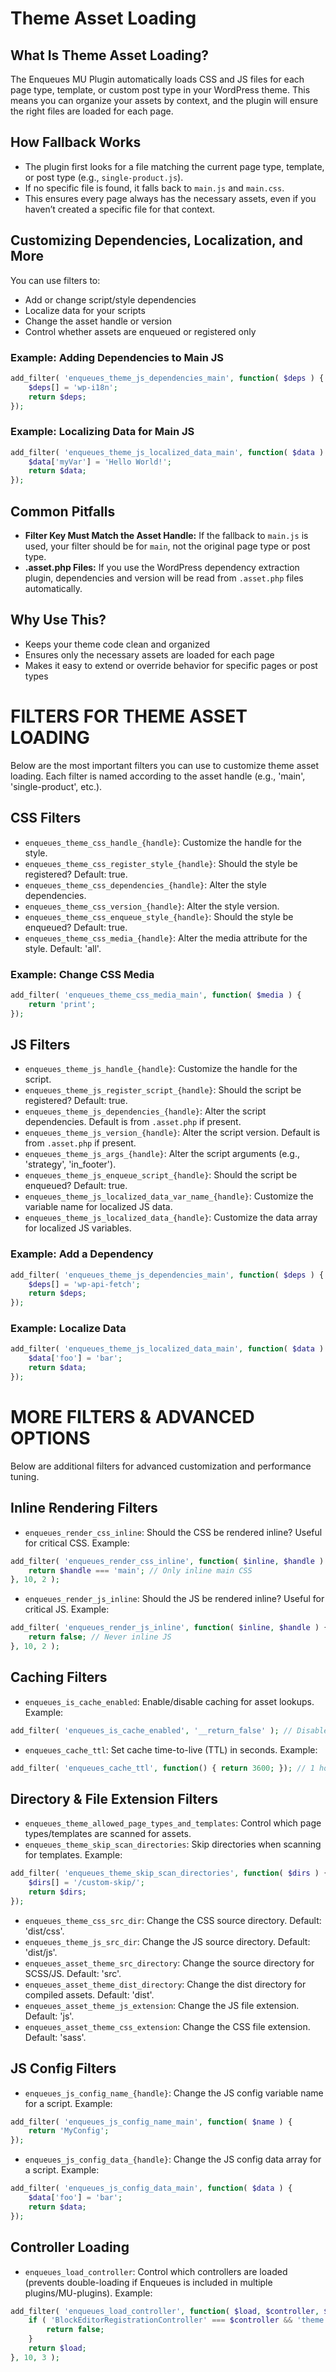 # Theme Asset Loading

## What Is Theme Asset Loading?
The Enqueues MU Plugin automatically loads CSS and JS files for each page type, template, or custom post type in your WordPress theme. This means you can organize your assets by context, and the plugin will ensure the right files are loaded for each page.

## How Fallback Works
- The plugin first looks for a file matching the current page type, template, or post type (e.g., `single-product.js`).
- If no specific file is found, it falls back to `main.js` and `main.css`.
- This ensures every page always has the necessary assets, even if you haven’t created a specific file for that context.

## Customizing Dependencies, Localization, and More
You can use filters to:
- Add or change script/style dependencies
- Localize data for your scripts
- Change the asset handle or version
- Control whether assets are enqueued or registered only

### Example: Adding Dependencies to Main JS
```php
add_filter( 'enqueues_theme_js_dependencies_main', function( $deps ) {
    $deps[] = 'wp-i18n';
    return $deps;
});
```

### Example: Localizing Data for Main JS
```php
add_filter( 'enqueues_theme_js_localized_data_main', function( $data ) {
    $data['myVar'] = 'Hello World!';
    return $data;
});
```

## Common Pitfalls
- **Filter Key Must Match the Asset Handle:** If the fallback to `main.js` is used, your filter should be for `main`, not the original page type or post type.
- **.asset.php Files:** If you use the WordPress dependency extraction plugin, dependencies and version will be read from `.asset.php` files automatically.

## Why Use This?
- Keeps your theme code clean and organized
- Ensures only the necessary assets are loaded for each page
- Makes it easy to extend or override behavior for specific pages or post types 

# FILTERS FOR THEME ASSET LOADING

Below are the most important filters you can use to customize theme asset loading. Each filter is named according to the asset handle (e.g., 'main', 'single-product', etc.).

## CSS Filters
- `enqueues_theme_css_handle_{handle}`: Customize the handle for the style.
- `enqueues_theme_css_register_style_{handle}`: Should the style be registered? Default: true.
- `enqueues_theme_css_dependencies_{handle}`: Alter the style dependencies.
- `enqueues_theme_css_version_{handle}`: Alter the style version.
- `enqueues_theme_css_enqueue_style_{handle}`: Should the style be enqueued? Default: true.
- `enqueues_theme_css_media_{handle}`: Alter the media attribute for the style. Default: 'all'.

### Example: Change CSS Media
```php
add_filter( 'enqueues_theme_css_media_main', function( $media ) {
    return 'print';
});
```

## JS Filters
- `enqueues_theme_js_handle_{handle}`: Customize the handle for the script.
- `enqueues_theme_js_register_script_{handle}`: Should the script be registered? Default: true.
- `enqueues_theme_js_dependencies_{handle}`: Alter the script dependencies. Default is from `.asset.php` if present.
- `enqueues_theme_js_version_{handle}`: Alter the script version. Default is from `.asset.php` if present.
- `enqueues_theme_js_args_{handle}`: Alter the script arguments (e.g., 'strategy', 'in_footer').
- `enqueues_theme_js_enqueue_script_{handle}`: Should the script be enqueued? Default: true.
- `enqueues_theme_js_localized_data_var_name_{handle}`: Customize the variable name for localized JS data.
- `enqueues_theme_js_localized_data_{handle}`: Customize the data array for localized JS variables.

### Example: Add a Dependency
```php
add_filter( 'enqueues_theme_js_dependencies_main', function( $deps ) {
    $deps[] = 'wp-api-fetch';
    return $deps;
});
```

### Example: Localize Data
```php
add_filter( 'enqueues_theme_js_localized_data_main', function( $data ) {
    $data['foo'] = 'bar';
    return $data;
});
``` 

# MORE FILTERS & ADVANCED OPTIONS

Below are additional filters for advanced customization and performance tuning.

## Inline Rendering Filters
- `enqueues_render_css_inline`: Should the CSS be rendered inline? Useful for critical CSS. Example:
```php
add_filter( 'enqueues_render_css_inline', function( $inline, $handle ) {
    return $handle === 'main'; // Only inline main CSS
}, 10, 2 );
```
- `enqueues_render_js_inline`: Should the JS be rendered inline? Useful for critical JS. Example:
```php
add_filter( 'enqueues_render_js_inline', function( $inline, $handle ) {
    return false; // Never inline JS
}, 10, 2 );
```

## Caching Filters
- `enqueues_is_cache_enabled`: Enable/disable caching for asset lookups. Example:
```php
add_filter( 'enqueues_is_cache_enabled', '__return_false' ); // Disable caching in dev
```
- `enqueues_cache_ttl`: Set cache time-to-live (TTL) in seconds. Example:
```php
add_filter( 'enqueues_cache_ttl', function() { return 3600; }); // 1 hour
```

## Directory & File Extension Filters
- `enqueues_theme_allowed_page_types_and_templates`: Control which page types/templates are scanned for assets.
- `enqueues_theme_skip_scan_directories`: Skip directories when scanning for templates. Example:
```php
add_filter( 'enqueues_theme_skip_scan_directories', function( $dirs ) {
    $dirs[] = '/custom-skip/';
    return $dirs;
});
```
- `enqueues_theme_css_src_dir`: Change the CSS source directory. Default: 'dist/css'.
- `enqueues_theme_js_src_dir`: Change the JS source directory. Default: 'dist/js'.
- `enqueues_asset_theme_src_directory`: Change the source directory for SCSS/JS. Default: 'src'.
- `enqueues_asset_theme_dist_directory`: Change the dist directory for compiled assets. Default: 'dist'.
- `enqueues_asset_theme_js_extension`: Change the JS file extension. Default: 'js'.
- `enqueues_asset_theme_css_extension`: Change the CSS file extension. Default: 'sass'.

## JS Config Filters
- `enqueues_js_config_name_{handle}`: Change the JS config variable name for a script. Example:
```php
add_filter( 'enqueues_js_config_name_main', function( $name ) {
    return 'MyConfig';
});
```
- `enqueues_js_config_data_{handle}`: Change the JS config data array for a script. Example:
```php
add_filter( 'enqueues_js_config_data_main', function( $data ) {
    $data['foo'] = 'bar';
    return $data;
});
```

## Controller Loading
- `enqueues_load_controller`: Control which controllers are loaded (prevents double-loading if Enqueues is included in multiple plugins/MU-plugins). Example:
```php
add_filter( 'enqueues_load_controller', function( $load, $controller, $context ) {
    if ( 'BlockEditorRegistrationController' === $controller && 'theme' !== $context ) {
        return false;
    }
    return $load;
}, 10, 3 );
``` 